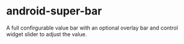 # android-super-bar

A full confirgurable value bar with an optional overlay bar and control widget slider to adjust the value.
